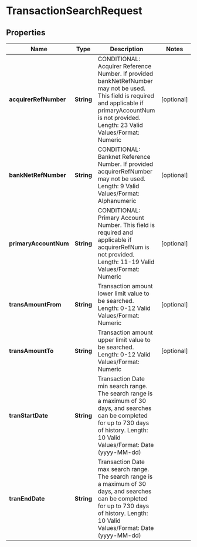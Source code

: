 

# TransactionSearchRequest


## Properties

| Name | Type | Description | Notes |
|------------ | ------------- | ------------- | -------------|
|**acquirerRefNumber** | **String** | CONDITIONAL: Acquirer Reference Number. If provided bankNetRefNumber may not be used. This field is required and applicable if primaryAccountNum is not provided.   Length: 23   Valid Values/Format: Numeric |  [optional] |
|**bankNetRefNumber** | **String** | CONDITIONAL: Banknet Reference Number.  If provided acquirerRefNumber may not be used.   Length: 9   Valid Values/Format: Alphanumeric |  [optional] |
|**primaryAccountNum** | **String** | CONDITIONAL: Primary Account Number. This field is required and applicable if acquirerRefNum is not provided.   Length: 11-19   Valid Values/Format: Numeric |  [optional] |
|**transAmountFrom** | **String** | Transaction amount lower limit value to be searched.   Length: 0-12   Valid Values/Format: Numeric |  [optional] |
|**transAmountTo** | **String** | Transaction amount upper limit value to be searched.   Length: 0-12   Valid Values/Format: Numeric |  [optional] |
|**tranStartDate** | **String** | Transaction Date min search range.  The search range is a maximum of 30 days, and searches can be completed for up to 730 days of history.   Length: 10   Valid Values/Format: Date (yyyy-MM-dd) |  |
|**tranEndDate** | **String** | Transaction Date max search range.  The search range is a maximum of 30 days, and searches can be completed for up to 730 days of history.   Length: 10   Valid Values/Format: Date (yyyy-MM-dd) |  |



